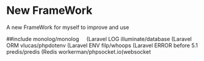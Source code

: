 # New FrameWork
A new FrameWork for myself to improve and use

##include
  monolog/monolog     (Laravel LOG
  illuminate/database (Laravel ORM
  vlucas/phpdotenv    (Laravel ENV
  filp/whoops         (Laravel ERROR before 5.1
  predis/predis       (Redis
  workerman/phpsocket.io(websocket
